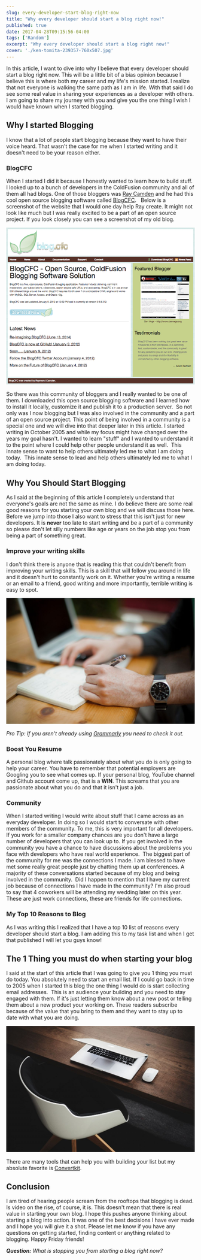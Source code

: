 ```yaml
---
slug: every-developer-start-blog-right-now
title: "Why every developer should start a blog right now!"
published: true
date: 2017-04-28T09:15:56-04:00
tags: ['Random']
excerpt: "Why every developer should start a blog right now!"
cover: './ken-tomita-239357-760x507.jpg'
---
```


In this article, I want to dive into why I believe that every developer should start a blog right now. This will be a little bit of a bias opinion because I believe this is where both my career and my life's mission started. I realize that not everyone is walking the same path as I am in life. With that said I do see some real value in sharing your experiences as a developer with others. I am going to share my journey with you and give you the one thing I wish I would have known when I started blogging.

## Why I started Blogging

I know that a lot of people start blogging because they want to have their voice heard. That wasn't the case for me when I started writing and it doesn't need to be your reason either.

### BlogCFC

When I started I did it because I honestly wanted to learn how to build stuff. I looked up to a bunch of developers in the ColdFusion community and all of them all had blogs. One of those bloggers was [Ray Camden](https://www.raymondcamden.com/) and he had this cool open source blogging software called [BlogCFC](http://www.blogcfc.com/index.cfm).   Below is a screenshot of the website that I would one day help Ray create. It might not look like much but I was really excited to be a part of an open source project. If you look closely you can see a screenshot of my old blog.  

![BlogCFC](./2017-04-28_07-21-20.png)

So there was this community of bloggers and I really wanted to be one of them. I downloaded this open source blogging software and I learned how to install it locally, customize it and publish it to a production server.  So not only was I now blogging but I was also involved in the community and a part of an open source project. This point of being involved in a community is a special one and we will dive into that deeper later in this article. I started writing in October 2005 and while my focus might have changed over the years my goal hasn't. I wanted to learn "stuff" and I wanted to understand it to the point where I could help other people understand it as well.  This innate sense to want to help others ultimately led me to what I am doing today.  This innate sense to lead and help others ultimately led me to what I am doing today. 

## Why You Should Start Blogging

As I said at the beginning of this article I completely understand that everyone's goals are not the same as mine. I do believe there are some real good reasons for you starting your own blog and we will discuss those here. Before we jump into those I also want to stress that this isn't just for new developers. It is **never** too late to start writing and be a part of a community so please don't let silly numbers like age or years on the job stop you from being a part of something great. 

### Improve your writing skills

I don't think there is anyone that is reading this that couldn't benefit from improving your writing skills. This is a skill that will follow you around in life and it doesn't hurt to constantly work on it. Whether you're writing a resume or an email to a friend, good writing and more importantly, terrible writing is easy to spot.   

![Start a blog to improve your writing skills.](./alejandro-escamilla-4-1024x683.jpg)

_Pro Tip:_ _If you aren't already using [Grammarly](https://www.google.com/url?sa=t&rct=j&q=&esrc=s&source=web&cd=1&cad=rja&uact=8&ved=0ahUKEwiqgvCNlcfTAhVrqlQKHZuxB0wQFgg1MAA&url=https%3A%2F%2Fwww.grammarly.com%2F&usg=AFQjCNEEJC76jVSls2ggmUw2JGlwSqyTtQ&sig2=CCSGHVYnlTRRQgZ96zRpAA) you need to check it out._

### Boost You Resume

A personal blog where talk passionately about what you do is only going to help your career. You have to remember that potential employers are Googling you to see what comes up. If your personal blog, YouTube channel and Github account come up, that is a **WIN**. This screams that you are passionate about what you do and that it isn't just a job. 

### Community

When I started writing I would write about stuff that I came across as an everyday developer. In doing so I would start to conversate with other members of the community. To me, this is very important for all developers.  If you work for a smaller company chances are you don't have a large number of developers that you can look up to. If you get involved in the community you have a chance to have discussions about the problems you face with developers who have real world experience.  The biggest part of the community for me was the connections I made. I am blessed to have met some really great people just by chatting them up at conferences. A majority of these conversations started because of my blog and being involved in the community.  Did I happen to mention that I have my current job because of connections I have made in the community? I'm also proud to say that 4 coworkers will be attending my wedding later on this year. These are just work connections, these are friends for life connections.  

### My Top 10 Reasons to Blog

As I was writing this I realized that I have a top 10 list of reasons every developer should start a blog. I am adding this to my task list and when I get that published I will let you guys know! 

## The 1 Thing you must do when starting your blog

I said at the start of this article that I was going to give you 1 thing you must do today. You absolutely need to start an email list. If I could go back in time to 2005 when I started this blog the one thing I would do is start collecting email addresses.  This is an audience your building and you need to stay engaged with them. If it's just letting them know about a new post or telling them about a new product your working on. These readers subscribe because of the value that you bring to them and they want to stay up to date with what you are doing.  

![Building your audience](./luca-bravo-207676-1024x683.jpg)

There are many tools that can help you with building your list but my absolute favorite is [Convertkit](https://therealdanvega.com/convertkit). 

## Conclusion

I am tired of hearing people scream from the rooftops that blogging is dead. Is video on the rise, of course, it is. This doesn't mean that there is real value in starting your own blog. I hope this pushes anyone thinking about starting a blog into action. It was one of the best decisions I have ever made and I hope you will give it a shot. Please let me know if you have any questions on getting started, finding content or anything related to blogging. Happy Friday friends! 

_**Question:** What is stopping you from starting a blog right now?_